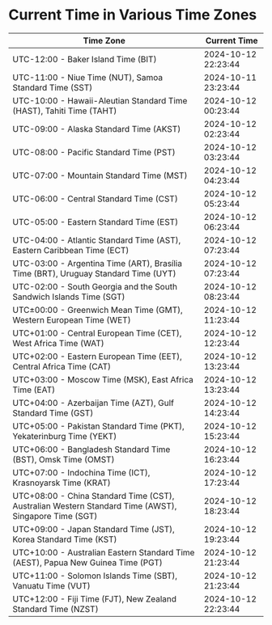 # Current Time in Various Time Zones

| Time Zone | Current Time |
|-----------|--------------|
| UTC-12:00 - Baker Island Time (BIT) | 2024-10-12 22:23:44 |
| UTC-11:00 - Niue Time (NUT), Samoa Standard Time (SST) | 2024-10-11 23:23:44 |
| UTC-10:00 - Hawaii-Aleutian Standard Time (HAST), Tahiti Time (TAHT) | 2024-10-12 00:23:44 |
| UTC-09:00 - Alaska Standard Time (AKST) | 2024-10-12 02:23:44 |
| UTC-08:00 - Pacific Standard Time (PST) | 2024-10-12 03:23:44 |
| UTC-07:00 - Mountain Standard Time (MST) | 2024-10-12 04:23:44 |
| UTC-06:00 - Central Standard Time (CST) | 2024-10-12 05:23:44 |
| UTC-05:00 - Eastern Standard Time (EST) | 2024-10-12 06:23:44 |
| UTC-04:00 - Atlantic Standard Time (AST), Eastern Caribbean Time (ECT) | 2024-10-12 07:23:44 |
| UTC-03:00 - Argentina Time (ART), Brasília Time (BRT), Uruguay Standard Time (UYT) | 2024-10-12 07:23:44 |
| UTC-02:00 - South Georgia and the South Sandwich Islands Time (SGT) | 2024-10-12 08:23:44 |
| UTC±00:00 - Greenwich Mean Time (GMT), Western European Time (WET) | 2024-10-12 11:23:44 |
| UTC+01:00 - Central European Time (CET), West Africa Time (WAT) | 2024-10-12 12:23:44 |
| UTC+02:00 - Eastern European Time (EET), Central Africa Time (CAT) | 2024-10-12 13:23:44 |
| UTC+03:00 - Moscow Time (MSK), East Africa Time (EAT) | 2024-10-12 13:23:44 |
| UTC+04:00 - Azerbaijan Time (AZT), Gulf Standard Time (GST) | 2024-10-12 14:23:44 |
| UTC+05:00 - Pakistan Standard Time (PKT), Yekaterinburg Time (YEKT) | 2024-10-12 15:23:44 |
| UTC+06:00 - Bangladesh Standard Time (BST), Omsk Time (OMST) | 2024-10-12 16:23:44 |
| UTC+07:00 - Indochina Time (ICT), Krasnoyarsk Time (KRAT) | 2024-10-12 17:23:44 |
| UTC+08:00 - China Standard Time (CST), Australian Western Standard Time (AWST), Singapore Time (SGT) | 2024-10-12 18:23:44 |
| UTC+09:00 - Japan Standard Time (JST), Korea Standard Time (KST) | 2024-10-12 19:23:44 |
| UTC+10:00 - Australian Eastern Standard Time (AEST), Papua New Guinea Time (PGT) | 2024-10-12 21:23:44 |
| UTC+11:00 - Solomon Islands Time (SBT), Vanuatu Time (VUT) | 2024-10-12 21:23:44 |
| UTC+12:00 - Fiji Time (FJT), New Zealand Standard Time (NZST) | 2024-10-12 22:23:44 |
